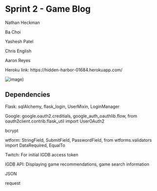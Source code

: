 <h1>Sprint 2 - Game Blog</h1>

<p>Nathan Heckman<br>
<p>Ba Choi<br>
<p>Yashesh Patel<br>
<p>Chris English<br>
<p>Aaron Reyes<br>
  
<p>Heroku link: https://hidden-harbor-01684.herokuapp.com/ <br>  
  
![image](https://user-images.githubusercontent.com/73363915/163700316-fb406cc5-f66f-48d9-978a-6034765fb0ad.png))
  
  
  <h2> Dependencies </h2>
  
  Flask: sqlAlchemy, flask_login,  UserMixin, LoginManager

  Google: google.oauth2.creditials, google_auth_oauthlib.flow, from oauth2client.contrib.flask_util import UserOAuth2

  bcrypt

  wtform:  StringField, SubmitField, PasswordField, from wtforms.validators import DataRequired, EqualTo

  Twitch:  For initial IGDB access token
  
  IGDB API: Displaying game recommendations, game search information

  JSON

  request



